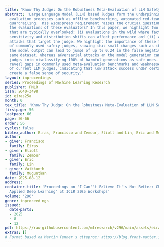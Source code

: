 ```yaml
---
title: 'Know Thy Judge: On the Robustness Meta-Evaluation of LLM Safety Judges'
abstract: 'Large Language Model (LLM) based judges form the underpinnings of key safety
  evaluation processes such as offline benchmarking, automated red-teaming, and online
  guardrailing. This widespread requirement raises the crucial question: can we trust
  the evaluations of these evaluators? In this paper, we highlight two critical challenges
  that are typically overlooked: (i) evaluations in the wild where factors like prompt
  sensitivity and distribution shifts can affect performance and (ii) adversarial
  attacks that target the judge. We highlight the importance of these through a study
  of commonly used safety judges, showing that small changes such as the style of
  the model output can lead to jumps of up to 0.24 in the false negative rate on the
  same dataset, whereas adversarial attacks on the model generation can fool some
  judges into misclassifying 100% of harmful generations as safe ones. These findings
  reveal gaps in commonly used meta-evaluation benchmarks and weaknesses in the robustness
  of current LLM judges, indicating that low attack success under certain judges could
  create a false sense of security.'
layout: inproceedings
series: Proceedings of Machine Learning Research
publisher: PMLR
issn: 2640-3498
id: eiras25a
month: 0
tex_title: 'Know Thy Judge: On the Robustness Meta-Evaluation of LLM Safety Judges'
firstpage: 56
lastpage: 66
page: 56-66
order: 56
cycles: false
bibtex_author: Eiras, Francisco and Zemour, Eliott and Lin, Eric and Mugunthan, Vaikkunth
author:
- given: Francisco
  family: Eiras
- given: Eliott
  family: Zemour
- given: Eric
  family: Lin
- given: Vaikkunth
  family: Mugunthan
date: 2025-08-12
address:
container-title: 'Proceedings on "I Can''t Believe It''s Not Better: Challenges in
  Applied Deep Learning" at ICLR 2025 Workshops'
volume: '296'
genre: inproceedings
issued:
  date-parts:
  - 2025
  - 8
  - 12
pdf: https://raw.githubusercontent.com/mlresearch/v296/main/assets/eiras25a/eiras25a.pdf
extras: []
# Format based on Martin Fenner's citeproc: https://blog.front-matter.io/posts/citeproc-yaml-for-bibliographies/
---
```


